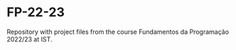 # FP-22-23
Repository with project files from the course Fundamentos da Programação 2022/23 at IST.
